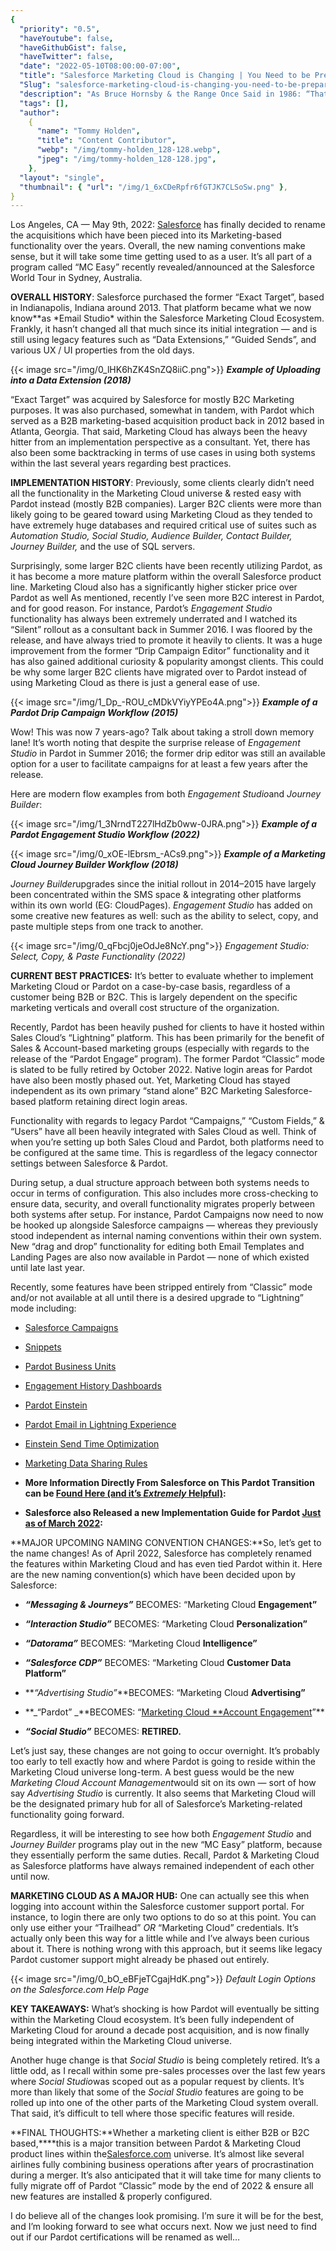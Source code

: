 ```yaml
---
{
  "priority": "0.5",
  "haveYoutube": false,
  "haveGithubGist": false,
  "haveTwitter": false,
  "date": "2022-05-10T08:00:00-07:00",
  "title": "Salesforce Marketing Cloud is Changing | You Need to be Prepared",
  "Slug": "salesforce-marketing-cloud-is-changing-you-need-to-be-prepared",
  "description": "As Bruce Hornsby & the Range Once Said in 1986: “That’s Just the Way It Is”",
  "tags": [],
  "author":
    {
      "name": "Tommy Holden",
      "title": "Content Contributor",
      "webp": "/img/tommy-holden_128-128.webp",
      "jpeg": "/img/tommy-holden_128-128.jpg",
    },
  "layout": "single",
  "thumbnail": { "url": "/img/1_6xCDeRpfr6fGTJK7CLSoSw.png" },
}
---
```


Los Angeles, CA — May 9th, 2022: [Salesforce](http://salesforce.com) has finally decided to rename the acquisitions which have been pieced into its Marketing-based functionality over the years. Overall, the new naming conventions make sense, but it will take some time getting used to as a user. It’s all part of a program called “MC Easy” recently revealed/announced at the Salesforce World Tour in Sydney, Australia.

**OVERALL HISTORY**: Salesforce purchased the former “Exact Target”, based in Indianapolis, Indiana around 2013. That platform became what we now know\**as *Email Studio\* within the Salesforce Marketing Cloud Ecosystem. Frankly, it hasn’t changed all that much since its initial integration — and is still using legacy features such as “Data Extensions,” “Guided Sends”, and various UX / UI properties from the old days.

{{< image src="/img/0_lHK6hZK4SnZQ8iiC.png">}}
**_Example of Uploading into a Data Extension (2018)_**

“Exact Target” was acquired by Salesforce for mostly B2C Marketing purposes. It was also purchased, somewhat in tandem, with Pardot which served as a B2B marketing-based acquisition product back in 2012 based in Atlanta, Georgia. That said, Marketing Cloud has always been the heavy hitter from an implementation perspective as a consultant. Yet, there has also been some backtracking in terms of use cases in using both systems within the last several years regarding best practices.

**IMPLEMENTATION HISTORY**: Previously, some clients clearly didn’t need all the functionality in the Marketing Cloud universe & rested easy with Pardot instead (mostly B2B companies). Larger B2C clients were more than likely going to be geared toward using Marketing Cloud as they tended to have extremely huge databases and required critical use of suites such as _Automation Studio, Social Studio, Audience Builder, Contact Builder,_ _Journey Builder,_ and the use of SQL servers.

Surprisingly, some larger B2C clients have been recently utilizing Pardot, as it has become a more mature platform within the overall Salesforce product line. Marketing Cloud also has a significantly higher sticker price over Pardot as well
As mentioned, recently I’ve seen more B2C interest in Pardot, and for good reason. For instance, Pardot’s _Engagement Studio_ functionality has always been extremely underrated and I watched its “Silent” rollout as a consultant back in Summer 2016. I was floored by the release, and have always tried to promote it heavily to clients. It was a huge improvement from the former “Drip Campaign Editor” functionality and it has also gained additional curiosity & popularity amongst clients. This could be why some larger B2C clients have migrated over to Pardot instead of using Marketing Cloud as there is just a general ease of use.

{{< image src="/img/1_Dp_-ROU_cMDkVYiyYPEo4A.png">}}
**_Example of a Pardot Drip Campaign Workflow (2015)_**

Wow! This was now 7 years-ago? Talk about taking a stroll down memory lane! It’s worth noting that despite the surprise release of _Engagement Studio_ in Pardot in Summer 2016; the former drip editor was still an available option for a user to facilitate campaigns for at least a few years after the release.

Here are modern flow examples from both *Engagement Studio*and _Journey Builder_:

{{< image src="/img/1_3NrndT227lHdZb0ww-0JRA.png">}}
**_Example of a Pardot Engagement Studio Workflow (2022)_**

{{< image src="/img/0_xOE-lEbrsm_-ACs9.png">}}
***Example of a Marketing Cloud *Journey Builder* Workflow (2018)***

*Journey Builder*upgrades since the initial rollout in 2014–2015 have largely been concentrated within the SMS space & integrating other platforms within its own world (EG: CloudPages). _Engagement Studio_ has added on some creative new features as well: such as the ability to select, copy, and paste multiple steps from one track to another.

{{< image src="/img/0_qFbcj0jeOdJe8NcY.png">}}
_Engagement Studio: Select, Copy, & Paste Functionality (2022)_

**CURRENT BEST PRACTICES:** It’s better to evaluate whether to implement Marketing Cloud or Pardot on a case-by-case basis, regardless of a customer being B2B or B2C. This is largely dependent on the specific marketing verticals and overall cost structure of the organization.

Recently, Pardot has been heavily pushed for clients to have it hosted within Sales Cloud’s “Lightning” platform. This has been primarily for the benefit of Sales & Account-based marketing groups (especially with regards to the release of the “Pardot Engage” program). The former Pardot “Classic” mode is slated to be fully retired by October 2022. Native login areas for Pardot have also been mostly phased out. Yet, Marketing Cloud has stayed independent as its own primary “stand alone” B2C Marketing Salesforce-based platform retaining direct login areas.

Functionality with regards to legacy Pardot “Campaigns,” “Custom Fields,” & “Users” have all been heavily integrated with Sales Cloud as well. Think of when you’re setting up both Sales Cloud and Pardot, both platforms need to be configured at the same time. This is regardless of the legacy connector settings between Salesforce & Pardot.

During setup, a dual structure approach between both systems needs to occur in terms of configuration. This also includes more cross-checking to ensure data, security, and overall functionality migrates properly between both systems after setup. For instance, Pardot Campaigns now need to now be hooked up alongside Salesforce campaigns — whereas they previously stood independent as internal naming conventions within their own system. New “drag and drop” functionality for editing both Email Templates and Landing Pages are also now available in Pardot — none of which existed until late last year.

Recently, some features have been stripped entirely from “Classic” mode and/or not available at all until there is a desired upgrade to “Lightning” mode including:

- [Salesforce Campaigns](https://help.salesforce.com/s/articleView?id=pardot_campaigns_salesforce_campaigns.htm&type=0&language=en_US)

- [Snippets](https://help.salesforce.com/s/articleView?id=sf.pardot_snippets_create.htm&type=5&language=en_US)

- [Pardot Business Units](https://help.salesforce.com/s/articleView?id=sf.pardot_sf_connector_pbus_parent.htm&type=5&language=en_US)

- [Engagement History Dashboards](https://help.salesforce.com/s/articleView?id=sf.pardot_engagement_history_embedded_dashboard_parent.htm&type=5&language=en_US)

- [Pardot Einstein](https://help.salesforce.com/s/articleView?id=pardot_einstein_parent.htm&type=0&language=en_US)

- [Pardot Email in Lightning Experience](https://resources.docs.salesforce.com/232/latest/en-us/sfdc/pdf/pardot_email_experience_implementation_guide.pdf)

- [Einstein Send Time Optimization](https://help.salesforce.com/s/articleView?id=mc_anb_einstein_sto_app.htm&type=0&language=en_US)

- [Marketing Data Sharing Rules](https://help.salesforce.com/s/articleView?id=sf.pardot_sf_connector_setup_selective_sync_config.htm&type=5&language=en_US)

- **More Information Directly From Salesforce on This Pardot Transition can be [Found Here (and it’s _Extremely_ Helpful)](https://help.salesforce.com/s/articleView?id=000359186&type=1):**

- **Salesforce also Released a new Implementation Guide for Pardot [Just as of March 2022](https://resources.docs.salesforce.com/latest/latest/en-us/sfdc/pdf/pardot_lightning_app_implementation_guide.pdf):**

**MAJOR UPCOMING NAMING CONVENTION CHANGES:**So, let’s get to the name changes! As of April 2022, Salesforce has completely renamed the features within Marketing Cloud and has even tied Pardot within it. Here are the new naming convention(s) which have been decided upon by Salesforce:

- **_“Messaging & Journeys”_** BECOMES: “Marketing Cloud **Engagement”**

- **_“Interaction Studio”_** BECOMES: “Marketing Cloud **Personalization”**

- **_“Datorama”_** BECOMES: “Marketing Cloud **Intelligence”**

- **_“Salesforce CDP”_** BECOMES: “Marketing Cloud **Customer Data Platform”**

- **_“Advertising Studio”_**BECOMES: “Marketing Cloud **Advertising”**

- **_“Pardot” _**BECOMES: “[Marketing Cloud \*\*Account Engagement](https://www.salesforceben.com/the-drip/pardot-renamed-marketing-cloud-account-engagement/)”\*\*

- **_“Social Studio”_** BECOMES: **RETIRED.**

Let’s just say, these changes are not going to occur overnight. It’s probably too early to tell exactly how and where Pardot is going to reside within the Marketing Cloud universe long-term. A best guess would be the new *Marketing Cloud Account Management*would sit on its own — sort of how say _Advertising Studio_ is currently. It also seems that Marketing Cloud will be the designated primary hub for all of Salesforce’s Marketing-related functionality going forward.

Regardless, it will be interesting to see how both _Engagement Studio_ and _Journey Builder_ programs play out in the new “MC Easy” platform, because they essentially perform the same duties. Recall, Pardot & Marketing Cloud as Salesforce platforms have always remained independent of each other until now.

**MARKETING CLOUD AS A MAJOR HUB:** One can actually see this when logging into account within the Salesforce customer support portal. For instance, to login there are only two options to do so at this point. You can only use either your “Trailhead” _OR_ “Marketing Cloud” credentials. It’s actually only been this way for a little while and I’ve always been curious about it. There is nothing wrong with this approach, but it seems like legacy Pardot customer support might already be phased out entirely.

{{< image src="/img/0_bO_eBFjeTCgajHdK.png">}}
_Default Login Options on the Salesforce.com Help Page_

**KEY TAKEAWAYS:** What’s shocking is how Pardot will eventually be sitting within the Marketing Cloud ecosystem. It’s been fully independent of Marketing Cloud for around a decade post acquisition, and is now finally being integrated within the Marketing Cloud universe.

Another huge change is that _Social Studio_ is being completely retired. It’s a little odd, as I recall within some pre-sales processes over the last few years where *Social Studio*was scoped out as a popular request by clients. It’s more than likely that some of the _Social Studio_ features are going to be rolled up into one of the other parts of the Marketing Cloud system overall. That said, it’s difficult to tell where those specific features will reside.

**FINAL THOUGHTS:**Whether a marketing client is either B2B or B2C based,\*\*\*\*this is a major transition between Pardot & Marketing Cloud product lines within the[Salesforce.com](http://salesforce.com) universe. It’s almost like several airlines fully combining business operations after years of procrastination during a merger. It’s also anticipated that it will take time for many clients to fully migrate off of Pardot “Classic” mode by the end of 2022 & ensure all new features are installed & properly configured.

I do believe all of the changes look promising. I’m sure it will be for the best, and I’m looking forward to see what occurs next. Now we just need to find out if our Pardot certifications will be renamed as well…
